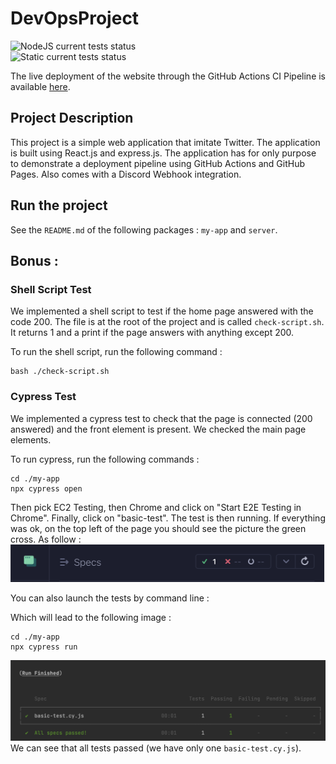 # DevOpsProject

![NodeJS current tests status](https://github.com/plugnpush/devopsproject/actions/workflows/node.js.yml/badge.svg)  
![Static current tests status](https://github.com/plugnpush/devopsproject/actions/workflows/static.yml/badge.svg)

The live deployment of the website through the GitHub Actions CI Pipeline is available [here](https://plugnpush.github.io/DevOpsProject/).

## Project Description

This project is a simple web application that imitate Twitter. The application is built using React.js and express.js. The application has for only purpose to demonstrate a deployment pipeline using GitHub Actions and GitHub Pages. Also comes with a Discord Webhook integration.

## Run the project 

See the `README.md` of the following packages : `my-app` and `server`.

## Bonus :

### Shell Script Test

We implemented a shell script to test if the home page answered with the code 200. The file is at the root of the project
and is called ``check-script.sh``. It returns 1 and a print if the page answers with anything except 200.

To run the shell script, run the following command :

```shell
bash ./check-script.sh
```

### Cypress Test

We implemented a cypress test to check that the page is connected (200 answered) and the front element is present. We 
checked the main page elements.

To run cypress, run the following commands :
```shell
cd ./my-app
npx cypress open
```

Then pick EC2 Testing, then Chrome and click on "Start E2E Testing in Chrome". Finally, click on "basic-test". The test
is then running. If everything was ok, on the top left of the page you should see the picture the green cross. As follow :
![Test Cypress](./CypressTest.png)

You can also launch the tests by command line :

Which will lead to the following image :

```shell
cd ./my-app
npx cypress run
```

![img.png](./Cypress-CmdLine.png)
We can see that all tests passed (we have only one `basic-test.cy.js`).